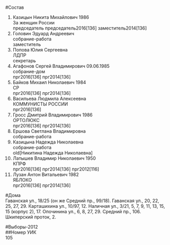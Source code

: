 #Состав  
1. Казицын Никита Михайлович 1986  
    За женщин России  
    председатель председатель2016[136] заместитель2014[136]  
2. Головин Эдуард Андреевич  
    собрание-работа  
    заместитель  
3. Попова Юлия Сергеевна  
    ЛДПР  
    секретарь  
4. Агафонов Сергей Владимирович 09.06.1985  
    собрание-дом  
    прг2016[136] прг2014[136]  
5. Байков Михаил Николаевич 1984  
    СР  
    прг2016[136] прг2014[136]  
6. Васильева Людмила Алексеевна  
    КОММУНИСТЫ РОССИИ  
    прг2016[136]  
7. Гросс Дмитрий Владимирович 1986  
    ОРТОЛЮКС  
    прг2016[136] прг2014[136]  
8. Ершова Светлана Владимировна  
    собрание-работа  
9. Казицына Надежда Николаевна  
    собрание-работа  
    old[Никитина Надежда Николаевна]  
10. Латышев Владимир Николаевич 1950  
    КПРФ  
    прг2016[136] прг2014[136] прг2012[116]  
11. Лузан Антон Витальевич 1982  
    ЯБЛОКО  
    прг2016[136] прг2014[136]  
  
#Дома  
Гаванская ул.,   18/25 (он же Средний пр.,   99/18). Гаванская ул.,     20, 22, 25, 27, 29. Карташихина ул.,     10/97, 12. Наличная ул.,     3/21, 5, 7, 9, 11, 13, 15, 15 (корпус 2), 17. Опочинина ул.,     6, 8, 27, 29. Средний пр.,   106. Шкиперский проток,   2.  
  
#Выборы-2012  
##Номер УИК  
105  
